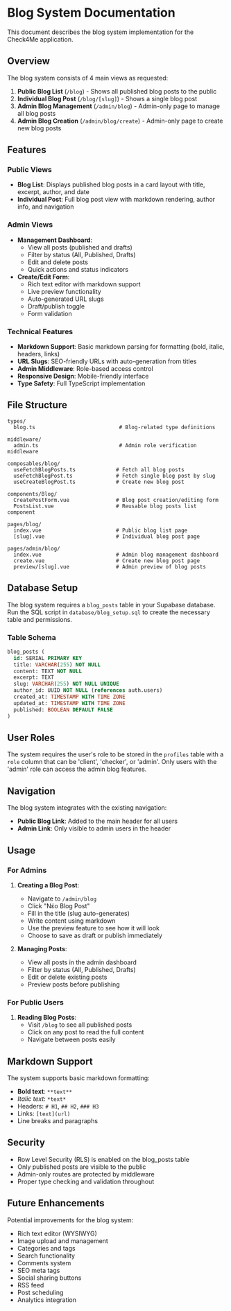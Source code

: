 # Blog System Documentation

This document describes the blog system implementation for the Check4Me application.

## Overview

The blog system consists of 4 main views as requested:

1. **Public Blog List** (`/blog`) - Shows all published blog posts to the public
2. **Individual Blog Post** (`/blog/[slug]`) - Shows a single blog post
3. **Admin Blog Management** (`/admin/blog`) - Admin-only page to manage all blog posts
4. **Admin Blog Creation** (`/admin/blog/create`) - Admin-only page to create new blog posts

## Features

### Public Views

- **Blog List**: Displays published blog posts in a card layout with title, excerpt, author, and date
- **Individual Post**: Full blog post view with markdown rendering, author info, and navigation

### Admin Views

- **Management Dashboard**:
  - View all posts (published and drafts)
  - Filter by status (All, Published, Drafts)
  - Edit and delete posts
  - Quick actions and status indicators
- **Create/Edit Form**:
  - Rich text editor with markdown support
  - Live preview functionality
  - Auto-generated URL slugs
  - Draft/publish toggle
  - Form validation

### Technical Features

- **Markdown Support**: Basic markdown parsing for formatting (bold, italic, headers, links)
- **URL Slugs**: SEO-friendly URLs with auto-generation from titles
- **Admin Middleware**: Role-based access control
- **Responsive Design**: Mobile-friendly interface
- **Type Safety**: Full TypeScript implementation

## File Structure

```
types/
  blog.ts                           # Blog-related type definitions

middleware/
  admin.ts                          # Admin role verification middleware

composables/blog/
  useFetchBlogPosts.ts             # Fetch all blog posts
  useFetchBlogPost.ts              # Fetch single blog post by slug
  useCreateBlogPost.ts             # Create new blog post

components/Blog/
  CreatePostForm.vue               # Blog post creation/editing form
  PostsList.vue                    # Reusable blog posts list component

pages/blog/
  index.vue                        # Public blog list page
  [slug].vue                       # Individual blog post page

pages/admin/blog/
  index.vue                        # Admin blog management dashboard
  create.vue                       # Create new blog post page
  preview/[slug].vue               # Admin preview of blog posts
```

## Database Setup

The blog system requires a `blog_posts` table in your Supabase database. Run the SQL script in `database/blog_setup.sql` to create the necessary table and permissions.

### Table Schema

```sql
blog_posts (
  id: SERIAL PRIMARY KEY
  title: VARCHAR(255) NOT NULL
  content: TEXT NOT NULL
  excerpt: TEXT
  slug: VARCHAR(255) NOT NULL UNIQUE
  author_id: UUID NOT NULL (references auth.users)
  created_at: TIMESTAMP WITH TIME ZONE
  updated_at: TIMESTAMP WITH TIME ZONE
  published: BOOLEAN DEFAULT FALSE
)
```

## User Roles

The system requires the user's role to be stored in the `profiles` table with a `role` column that can be 'client', 'checker', or 'admin'. Only users with the 'admin' role can access the admin blog features.

## Navigation

The blog system integrates with the existing navigation:

- **Public Blog Link**: Added to the main header for all users
- **Admin Link**: Only visible to admin users in the header

## Usage

### For Admins

1. **Creating a Blog Post**:

   - Navigate to `/admin/blog`
   - Click "Νέο Blog Post"
   - Fill in the title (slug auto-generates)
   - Write content using markdown
   - Use the preview feature to see how it will look
   - Choose to save as draft or publish immediately

2. **Managing Posts**:
   - View all posts in the admin dashboard
   - Filter by status (All, Published, Drafts)
   - Edit or delete existing posts
   - Preview posts before publishing

### For Public Users

1. **Reading Blog Posts**:
   - Visit `/blog` to see all published posts
   - Click on any post to read the full content
   - Navigate between posts easily

## Markdown Support

The system supports basic markdown formatting:

- **Bold text**: `**text**`
- _Italic text_: `*text*`
- Headers: `# H1`, `## H2`, `### H3`
- Links: `[text](url)`
- Line breaks and paragraphs

## Security

- Row Level Security (RLS) is enabled on the blog_posts table
- Only published posts are visible to the public
- Admin-only routes are protected by middleware
- Proper type checking and validation throughout

## Future Enhancements

Potential improvements for the blog system:

- Rich text editor (WYSIWYG)
- Image upload and management
- Categories and tags
- Search functionality
- Comments system
- SEO meta tags
- Social sharing buttons
- RSS feed
- Post scheduling
- Analytics integration

